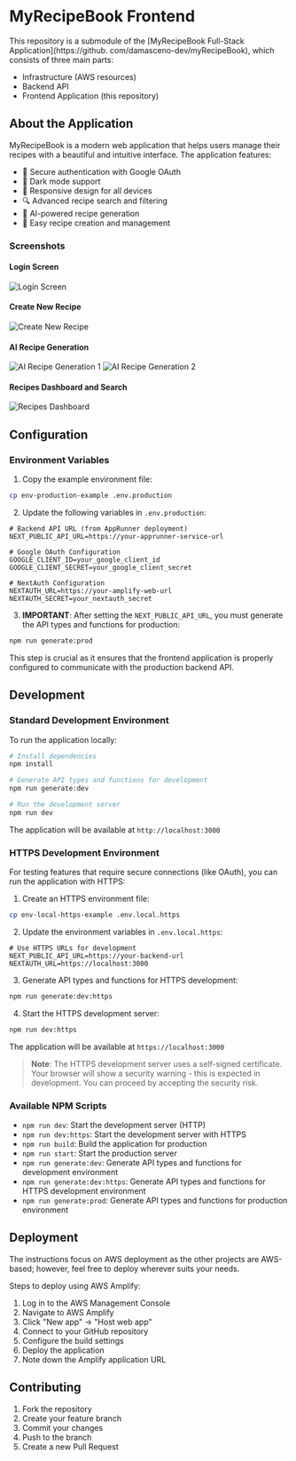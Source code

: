 # MyRecipeBook Frontend

This repository is a submodule of the [MyRecipeBook Full-Stack Application](https://github.
com/damasceno-dev/myRecipeBook), which consists of three main parts:
- Infrastructure (AWS resources)
- Backend API
- Frontend Application (this repository)

## About the Application

MyRecipeBook is a modern web application that helps users manage their recipes with a beautiful and intuitive interface. The application features:

- 🔐 Secure authentication with Google OAuth
- 🌙 Dark mode support
- 📱 Responsive design for all devices
- 🔍 Advanced recipe search and filtering
- 🤖 AI-powered recipe generation
- 📝 Easy recipe creation and management

### Screenshots

#### Login Screen
![Login Screen](images-example/1-login-screen.png)

#### Create New Recipe
![Create New Recipe](images-example/2-create-new-recipe.png)

#### AI Recipe Generation
![AI Recipe Generation 1](images-example/3-generate-with-ai-1.png)
![AI Recipe Generation 2](images-example/3-generate-with-ai-2.png)

#### Recipes Dashboard and Search
![Recipes Dashboard](images-example/4-recipes-dashboard-and-search.png)

## Configuration

### Environment Variables

1. Copy the example environment file:
```bash
cp env-production-example .env.production
```

2. Update the following variables in `.env.production`:

```env
# Backend API URL (from AppRunner deployment)
NEXT_PUBLIC_API_URL=https://your-apprunner-service-url

# Google OAuth Configuration
GOOGLE_CLIENT_ID=your_google_client_id
GOOGLE_CLIENT_SECRET=your_google_client_secret

# NextAuth Configuration
NEXTAUTH_URL=https://your-amplify-web-url
NEXTAUTH_SECRET=your_nextauth_secret
```

3. **IMPORTANT**: After setting the `NEXT_PUBLIC_API_URL`, you must generate the API types and functions for production:
```bash
npm run generate:prod
```
This step is crucial as it ensures that the frontend application is properly configured to communicate with the production backend API.

## Development

### Standard Development Environment

To run the application locally:

```bash
# Install dependencies
npm install

# Generate API types and functions for development
npm run generate:dev

# Run the development server
npm run dev
```

The application will be available at `http://localhost:3000`

### HTTPS Development Environment

For testing features that require secure connections (like OAuth), you can run the application with HTTPS:

1. Create an HTTPS environment file:
```bash
cp env-local-https-example .env.local.https
```

2. Update the environment variables in `.env.local.https`:
```env
# Use HTTPS URLs for development
NEXT_PUBLIC_API_URL=https://your-backend-url
NEXTAUTH_URL=https://localhost:3000
```

3. Generate API types and functions for HTTPS development:
```bash
npm run generate:dev:https
```

4. Start the HTTPS development server:
```bash
npm run dev:https
```

The application will be available at `https://localhost:3000`

> **Note**: The HTTPS development server uses a self-signed certificate. Your browser will show a security warning - this is expected in development. You can proceed by accepting the security risk.

### Available NPM Scripts

- `npm run dev`: Start the development server (HTTP)
- `npm run dev:https`: Start the development server with HTTPS
- `npm run build`: Build the application for production
- `npm run start`: Start the production server
- `npm run generate:dev`: Generate API types and functions for development environment
- `npm run generate:dev:https`: Generate API types and functions for HTTPS development environment
- `npm run generate:prod`: Generate API types and functions for production environment

## Deployment
The instructions focus on AWS deployment as the other projects are AWS-based; however, feel free to deploy
wherever suits your needs.

Steps to deploy using AWS Amplify:

1. Log in to the AWS Management Console
2. Navigate to AWS Amplify
3. Click "New app" → "Host web app"
4. Connect to your GitHub repository
5. Configure the build settings
6. Deploy the application
7. Note down the Amplify application URL

## Contributing

1. Fork the repository
2. Create your feature branch
3. Commit your changes
4. Push to the branch
5. Create a new Pull Request
